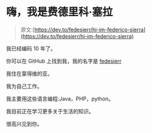 # 嗨，我是费德里科·塞拉

> 原文:[https://dev.to/fedesierr/hi-im-federico-sierra](https://dev.to/fedesierr/hi-im-federico-sierra)

我已经编码 10 年了。

你可以在 GitHub 上找到我，我的名字是 [fedesierr](https://github.com/fedesierr)

我住在蒙得维的亚。

我为自己工作。

我主要用这些语言编程:Java，PHP，python。

我目前正在学习更多关于生活的知识。

很高兴见到你。